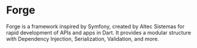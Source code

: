 # Forge 

Forge is a framework inspired by Symfony, created by Altec Sistemas for rapid development of APIs and apps in Dart. It provides a modular structure with Dependency Injection, Serialization, Validation, and more.